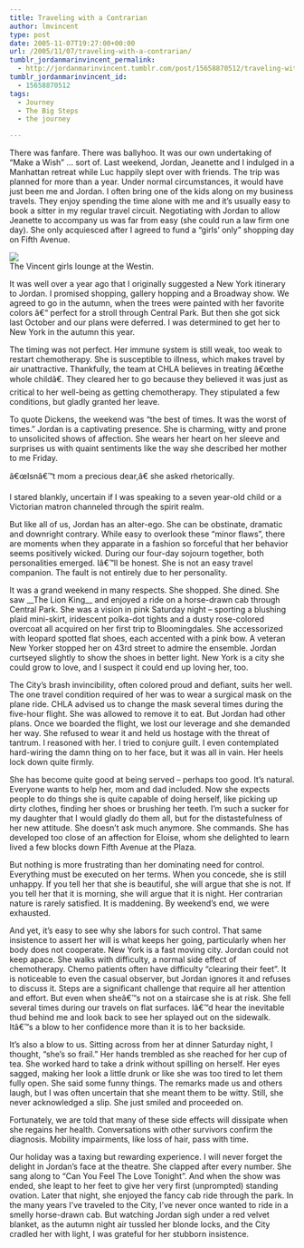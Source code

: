 ```yaml
---
title: Traveling with a Contrarian
author: lmvincent
type: post
date: 2005-11-07T19:27:00+00:00
url: /2005/11/07/traveling-with-a-contrarian/
tumblr_jordanmarinvincent_permalink:
  - http://jordanmarinvincent.tumblr.com/post/15658870512/traveling-with-a-contrarian
tumblr_jordanmarinvincent_id:
  - 15658870512
tags:
  - Journey
  - The Big Steps
  - the journey

---
```

There was fanfare. There was ballyhoo. It was our own undertaking of &ldquo;Make a Wish&rdquo; &hellip; sort of. Last weekend, Jordan, Jeanette and I indulged in a Manhattan retreat while Luc happily slept over with friends. The trip was planned for more than a year. Under normal circumstances, it would have just been me and Jordan. I often bring one of the kids along on my business travels. They enjoy spending the time alone with me and it&rsquo;s usually easy to book a sitter in my regular travel circuit. Negotiating with Jordan to allow Jeanette to accompany us was far from easy (she could run a law firm one day). She only acquiesced after I agreed to fund a &ldquo;girls&rsquo; only&rdquo; shopping day on Fifth Avenue.

![][1]  
The Vincent girls lounge at the Westin.

It was well over a year ago that I originally suggested a New York itinerary to Jordan. I promised shopping, gallery hopping and a Broadway show. We agreed to go in the autumn, when the trees were painted with her favorite colors â€“ perfect for a stroll through Central Park. But then she got sick last October and our plans were deferred. I was determined to get her to New York in the autumn this year.

The timing was not perfect. Her immune system is still weak, too weak to restart chemotherapy. She is susceptible to illness, which makes travel by air unattractive. Thankfully, the team at CHLA believes in treating â€œthe whole childâ€. They cleared her to go because they believed it was just as critical to her well-being as getting chemotherapy. They stipulated a few conditions, but gladly granted her leave.

To quote Dickens, the weekend was &ldquo;the best of times. It was the worst of times.&rdquo; Jordan is a captivating presence. She is charming, witty and prone to unsolicited shows of affection. She wears her heart on her sleeve and surprises us with quaint sentiments like the way she described her mother to me Friday.

â€œIsnâ€™t mom a precious dear,â€ she asked rhetorically.

I stared blankly, uncertain if I was speaking to a seven year-old child or a Victorian matron channeled through the spirit realm.

But like all of us, Jordan has an alter-ego. She can be obstinate, dramatic and downright contrary. While easy to overlook these &ldquo;minor flaws&rdquo;, there are moments when they apparate in a fashion so forceful that her behavior seems positively wicked. During our four-day sojourn together, both personalities emerged. Iâ€™ll be honest. She is not an easy travel companion. The fault is not entirely due to her personality.<a name="more"></a>

It was a grand weekend in many respects. She shopped. She dined. She saw \_\_The Lion King\_\_ and enjoyed a ride on a horse-drawn cab through Central Park. She was a vision in pink Saturday night &ndash; sporting a blushing plaid mini-skirt, iridescent polka-dot tights and a dusty rose-colored overcoat all acquired on her first trip to Bloomingdales. She accessorized with leopard spotted flat shoes, each accented with a pink bow. A veteran New Yorker stopped her on 43rd street to admire the ensemble. Jordan curtseyed slightly to show the shoes in better light. New York is a city she could grow to love, and I suspect it could end up loving her, too.

The City&rsquo;s brash invincibility, often colored proud and defiant, suits her well. The one travel condition required of her was to wear a surgical mask on the plane ride. CHLA advised us to change the mask several times during the five-hour flight. She was allowed to remove it to eat. But Jordan had other plans. Once we boarded the flight, we lost our leverage and she demanded her way. She refused to wear it and held us hostage with the threat of tantrum. I reasoned with her. I tried to conjure guilt. I even contemplated hard-wiring the damn thing on to her face, but it was all in vain. Her heels lock down quite firmly.

She has become quite good at being served &ndash; perhaps too good. It&rsquo;s natural. Everyone wants to help her, mom and dad included. Now she expects people to do things she is quite capable of doing herself, like picking up dirty clothes, finding her shoes or brushing her teeth. I&rsquo;m such a sucker for my daughter that I would gladly do them all, but for the distastefulness of her new attitude. She doesn&rsquo;t ask much anymore. She commands. She has developed too close of an affection for Eloise, whom she delighted to learn lived a few blocks down Fifth Avenue at the Plaza.

But nothing is more frustrating than her dominating need for control. Everything must be executed on her terms. When you concede, she is still unhappy. If you tell her that she is beautiful, she will argue that she is not. If you tell her that it is morning, she will argue that it is night. Her contrarian nature is rarely satisfied. It is maddening. By weekend&rsquo;s end, we were exhausted.

And yet, it&rsquo;s easy to see why she labors for such control. That same insistence to assert her will is what keeps her going, particularly when her body does not cooperate. New York is a fast moving city. Jordan could not keep apace. She walks with difficulty, a normal side effect of chemotherapy. Chemo patients often have difficulty &ldquo;clearing their feet&rdquo;. It is noticeable to even the casual observer, but Jordan ignores it and refuses to discuss it. Steps are a significant challenge that require all her attention and effort. But even when sheâ€™s not on a staircase she is at risk. She fell several times during our travels on flat surfaces. Iâ€™d hear the inevitable thud behind me and look back to see her splayed out on the sidewalk. Itâ€™s a blow to her confidence more than it is to her backside.

It&rsquo;s also a blow to us. Sitting across from her at dinner Saturday night, I thought, &ldquo;she&rsquo;s so frail.&rdquo; Her hands trembled as she reached for her cup of tea. She worked hard to take a drink without spilling on herself. Her eyes sagged, making her look a little drunk or like she was too tired to let them fully open. She said some funny things. The remarks made us and others laugh, but I was often uncertain that she meant them to be witty. Still, she never acknowledged a slip. She just smiled and proceeded on.

Fortunately, we are told that many of these side effects will dissipate when she regains her health. Conversations with other survivors confirm the diagnosis. Mobility impairments, like loss of hair, pass with time.

Our holiday was a taxing but rewarding experience. I will never forget the delight in Jordan&rsquo;s face at the theatre. She clapped after every number. She sang along to &ldquo;Can You Feel The Love Tonight&rdquo;. And when the show was ended, she leapt to her feet to give her very first (unprompted) standing ovation. Later that night, she enjoyed the fancy cab ride through the park. In the many years I&rsquo;ve traveled to the City, I&rsquo;ve never once wanted to ride in a smelly horse-drawn cab. But watching Jordan sigh under a red velvet blanket, as the autumn night air tussled her blonde locks, and the City cradled her with light, I was grateful for her stubborn insistence.

<div class="blogger-post-footer">
  <img loading="lazy" width="1" height="1" src="https://blogger.googleusercontent.com/tracker/9039099668816362935-2949059493667451458?l=jordansjourney2.blogspot.com" alt="" />
</div>

 [1]: http://larry.gelosi.com/wp-content/themes/deichnetz/pics/100_2592_1.jpg